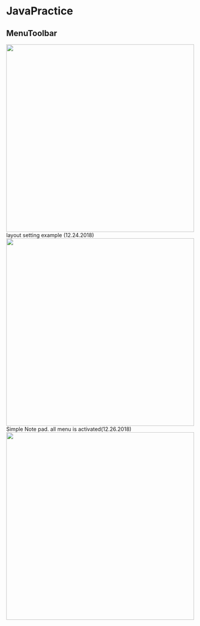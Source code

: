# JavaPractice
## MenuToolbar


<img width="500" src="https://user-images.githubusercontent.com/37032956/50432200-7c8aa380-0913-11e9-9231-8dabd99f555a.PNG">
layout setting example (12.24.2018)

<img width="500" src="https://user-images.githubusercontent.com/37032956/50432201-7c8aa380-0913-11e9-863d-d409d0435af2.PNG">
Simple Note pad. all menu is activated(12.26.2018) 


<img width="500" src="https://user-images.githubusercontent.com/37032956/50548074-dd0a3f80-0c89-11e9-9477-cd988bd5473c.PNG">
